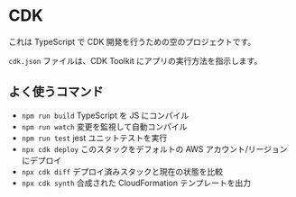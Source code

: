 # CDK

これは TypeScript で CDK 開発を行うための空のプロジェクトです。

`cdk.json` ファイルは、CDK Toolkit にアプリの実行方法を指示します。

## よく使うコマンド

* `npm run build`   TypeScript を JS にコンパイル
* `npm run watch`   変更を監視して自動コンパイル
* `npm run test`    jest ユニットテストを実行
* `npx cdk deploy`  このスタックをデフォルトの AWS アカウント/リージョンにデプロイ
* `npx cdk diff`    デプロイ済みスタックと現在の状態を比較
* `npx cdk synth`   合成された CloudFormation テンプレートを出力
